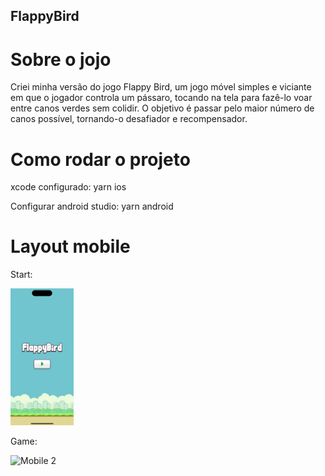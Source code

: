 ## FlappyBird

# Sobre o jojo

Criei minha versão do jogo Flappy Bird, um jogo móvel simples e viciante em que o jogador controla um pássaro, tocando na tela para fazê-lo voar entre canos verdes sem colidir. O objetivo é passar pelo maior número de canos possível, tornando-o desafiador e recompensador.

# Como rodar o projeto

xcode configurado:
yarn ios

Configurar android studio:
yarn android

# Layout mobile

Start:

<img alt="Mobile 1" src="https://github.com/pauloels/FlappyBird/blob/main/src/assets/Simulator%20Screenshot%20-%20iPhone%2015%20Pro%20-%202024-10-29%20at%2014.50.14.png" width="20%" />

Game:

<img alt="Mobile 2" src="(https://raw.githubusercontent.com/pauloels/FlappyBird/refs/heads/main/src/assets/Simulator%20Screenshot%20-%20iPhone%2015%20Pro%20-%202024-10-29%20at%2014.50.18.png" width="20%" />

